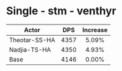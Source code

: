 # Single - stm - venthyr
| Actor | DPS | Increase |
|---|:---:|:---:|
|Theotar-SS-HA|4357|5.09%|
|Nadjia-TS-HA|4350|4.93%|
|Base|4146|0.00%|
